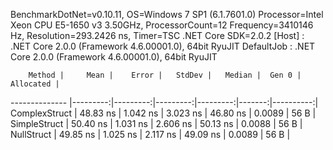 
BenchmarkDotNet=v0.10.11, OS=Windows 7 SP1 (6.1.7601.0)
Processor=Intel Xeon CPU E5-1650 v3 3.50GHz, ProcessorCount=12
Frequency=3410146 Hz, Resolution=293.2426 ns, Timer=TSC
.NET Core SDK=2.0.2
  [Host]     : .NET Core 2.0.0 (Framework 4.6.00001.0), 64bit RyuJIT
  DefaultJob : .NET Core 2.0.0 (Framework 4.6.00001.0), 64bit RyuJIT


        Method |     Mean |    Error |   StdDev |   Median |  Gen 0 | Allocated |
-------------- |---------:|---------:|---------:|---------:|-------:|----------:|
 ComplexStruct | 48.83 ns | 1.042 ns | 3.023 ns | 46.80 ns | 0.0089 |      56 B |
  SimpleStruct | 50.40 ns | 1.031 ns | 2.606 ns | 50.13 ns | 0.0088 |      56 B |
    NullStruct | 49.85 ns | 1.025 ns | 2.117 ns | 49.09 ns | 0.0089 |      56 B |
